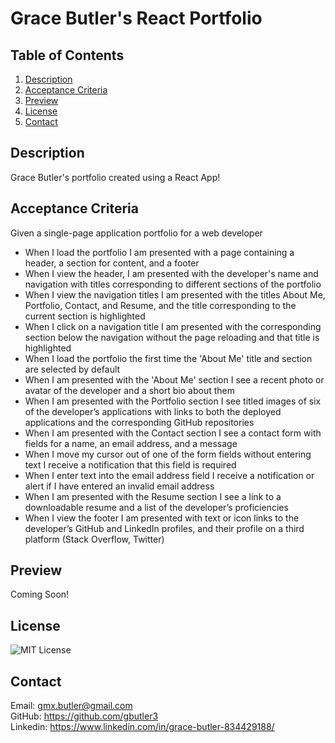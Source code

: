 # Grace Butler's React Portfolio

## Table of Contents

1. [Description](#description)
2. [Acceptance Criteria](#acceptance-criteria)
3. [Preview](#preview)
4. [License](#license)
5. [Contact](#contact)

## Description

Grace Butler's portfolio created using a React App!

## Acceptance Criteria

Given a single-page application portfolio for a web developer

- When I load the portfolio I am presented with a page containing a header, a section for content, and a footer
- When I view the header, I am presented with the developer's name and navigation with titles corresponding to different sections of the portfolio
- When I view the navigation titles I am presented with the titles About Me, Portfolio, Contact, and Resume, and the title corresponding to the current section is highlighted
- When I click on a navigation title I am presented with the corresponding section below the navigation without the page reloading and that title is highlighted
- When I load the portfolio the first time the 'About Me' title and section are selected by default
- When I am presented with the 'About Me' section I see a recent photo or avatar of the developer and a short bio about them
- When I am presented with the Portfolio section I see titled images of six of the developer’s applications with links to both the deployed applications and the corresponding GitHub repositories
- When I am presented with the Contact section I see a contact form with fields for a name, an email address, and a message
- When I move my cursor out of one of the form fields without entering text I receive a notification that this field is required
- When I enter text into the email address field I receive a notification or alert if I have entered an invalid email address
- When I am presented with the Resume section I see a link to a downloadable resume and a list of the developer’s proficiencies
- When I view the footer I am presented with text or icon links to the developer’s GitHub and LinkedIn profiles, and their profile on a third platform (Stack Overflow, Twitter)

## Preview

Coming Soon!

## License

![MIT License](https://img.shields.io/badge/License-MIT-brightgreen)

## Contact

Email: gmx.butler@gmail.com <br/>
GitHub: https://github.com/gbutler3 <br/>
Linkedin: https://www.linkedin.com/in/grace-butler-834429188/
